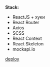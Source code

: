 
**Stack:**
- ReactJS + хуки
- React Router
- Axios
- SCSS
- React Context
- React Skeleton
- mockapi.io


[deploy](https://toomuchpc.herokuapp.com/)
